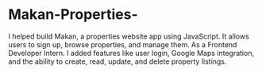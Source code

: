 # Makan-Properties-
I helped build Makan, a properties website app using JavaScript. It allows users to sign up, browse properties, and manage them. As a Frontend Developer Intern. I added features like user login, Google Maps integration, and the ability to create, read, update, and delete property listings.
